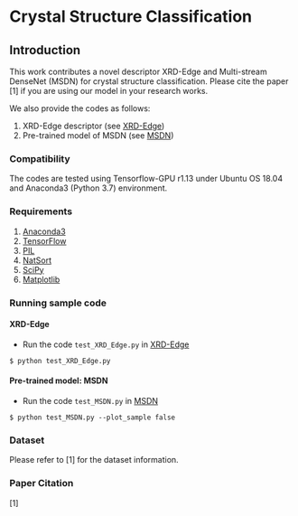 # Crystal Structure Classification

## Introduction
This work contributes a novel descriptor XRD-Edge and Multi-stream DenseNet (MSDN) for crystal structure classification.
Please cite the paper [1] if you are using our model in your research works.

We also provide the codes as follows:
  1) XRD-Edge descriptor (see [XRD-Edge](https://github.com/tiongleslie/crystal-structure-classification/tree/master/XRD-Edge))
  2) Pre-trained model of MSDN (see [MSDN](https://github.com/tiongleslie/crystal-structure-classification/tree/master/MSDN))

### Compatibility
The codes are tested using Tensorflow-GPU r1.13 under Ubuntu OS 18.04 and Anaconda3 (Python 3.7) environment.

### Requirements
  1) [Anaconda3](https://www.anaconda.com/distribution/#download-section)
  2) [TensorFlow](https://www.tensorflow.org/install/pip)
  3) [PIL](https://anaconda.org/anaconda/pillow)
  4) [NatSort](https://pypi.org/project/natsort/)
  5) [SciPy](https://anaconda.org/anaconda/scipy)
  6) [Matplotlib](https://anaconda.org/conda-forge/matplotlib)
 
### Running sample code
#### XRD-Edge
- Run the code `test_XRD_Edge.py` in [XRD-Edge](https://github.com/tiongleslie/crystal-structure-classification/tree/master/XRD-Edge)
```shell
$ python test_XRD_Edge.py
```

#### Pre-trained model: MSDN
- Run the code `test_MSDN.py` in [MSDN](https://github.com/tiongleslie/crystal-structure-classification/tree/master/MSDN)
```shell
$ python test_MSDN.py --plot_sample false
```

### Dataset
Please refer to [1] for the dataset information.

### Paper Citation
  [1]

